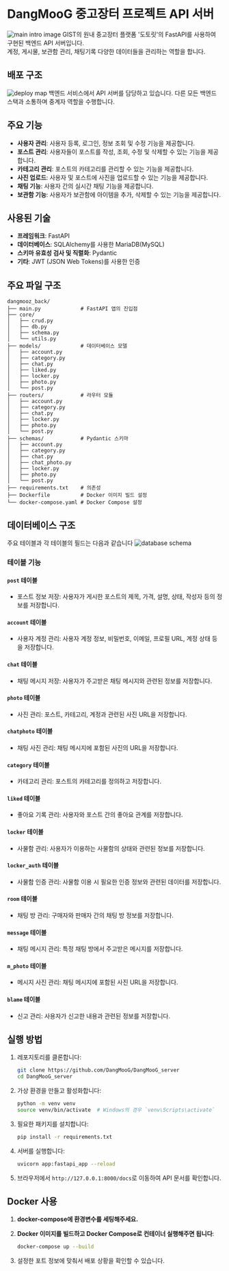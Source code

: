 # DangMooG 중고장터 프로젝트 API 서버
![main intro image](./readme_img/main.png)
GIST의 원내 중고장터 플랫폼 '도토릿'의 FastAPI를 사용하여 구현된 백엔드 API 서버입니다. 
<br> 계정, 게시물, 보관함 관리, 채팅기록 다양한 데이터들을 관리하는 역할을 합니다.

## 배포 구조
![deploy map](./readme_img/architecture.png)
백엔드 서비스에서 API 서버를 담당하고 있습니다. 다른 모든 백엔드 스택과 소통하며 중계자 역할을 수행합니다.

## 주요 기능
- **사용자 관리**: 사용자 등록, 로그인, 정보 조회 및 수정 기능을 제공합니다.
- **포스트 관리**: 사용자들이 포스트를 작성, 조회, 수정 및 삭제할 수 있는 기능을 제공합니다.
- **카테고리 관리**: 포스트의 카테고리를 관리할 수 있는 기능을 제공합니다.
- **사진 업로드**: 사용자 및 포스트에 사진을 업로드할 수 있는 기능을 제공합니다.
- **채팅 기능**: 사용자 간의 실시간 채팅 기능을 제공합니다.
- **보관함 기능**: 사용자가 보관함에 아이템을 추가, 삭제할 수 있는 기능을 제공합니다.

## 사용된 기술
- **프레임워크**: FastAPI
- **데이터베이스**: SQLAlchemy를 사용한 MariaDB(MySQL)
- **스키마 유효성 검사 및 직렬화**: Pydantic
- **기타**: JWT (JSON Web Tokens)를 사용한 인증

## 주요 파일 구조
```
dangmooz_back/
├── main.py             # FastAPI 앱의 진입점
├── core/
│   ├── crud.py
│   ├── db.py
│   ├── schema.py
│   └── utils.py
├── models/             # 데이터베이스 모델
│   ├── account.py
│   ├── category.py
│   ├── chat.py
│   ├── liked.py
│   ├── locker.py
│   ├── photo.py
│   └── post.py
├── routers/            # 라우터 모듈
│   ├── account.py
│   ├── category.py
│   ├── chat.py
│   ├── locker.py
│   ├── photo.py
│   └── post.py
├── schemas/            # Pydantic 스키마
│   ├── account.py
│   ├── category.py
│   ├── chat.py
│   ├── chat_photo.py
│   ├── locker.py
│   ├── photo.py
│   └── post.py
├── requirements.txt    # 의존성
├── Dockerfile          # Docker 이미지 빌드 설정
└── docker-compose.yaml # Docker Compose 설정
```

## 데이터베이스 구조
주요 테이블과 각 테이블의 필드는 다음과 같습니다
![database schema](./readme_img/db_schema.png)

### 테이블 기능

#### `post` 테이블
- 포스트 정보 저장: 사용자가 게시한 포스트의 제목, 가격, 설명, 상태, 작성자 등의 정보를 저장합니다.

#### `account` 테이블
- 사용자 계정 관리: 사용자 계정 정보, 비밀번호, 이메일, 프로필 URL, 계정 상태 등을 저장합니다.

#### `chat` 테이블
- 채팅 메시지 저장: 사용자가 주고받은 채팅 메시지와 관련된 정보를 저장합니다.

#### `photo` 테이블
- 사진 관리: 포스트, 카테고리, 계정과 관련된 사진 URL을 저장합니다.

#### `chatphoto` 테이블
- 채팅 사진 관리: 채팅 메시지에 포함된 사진의 URL을 저장합니다.

#### `category` 테이블
- 카테고리 관리: 포스트의 카테고리를 정의하고 저장합니다.

#### `liked` 테이블
- 좋아요 기록 관리: 사용자와 포스트 간의 좋아요 관계를 저장합니다.

#### `locker` 테이블
- 사물함 관리: 사용자가 이용하는 사물함의 상태와 관련된 정보를 저장합니다.

#### `locker_auth` 테이블
- 사물함 인증 관리: 사물함 이용 시 필요한 인증 정보와 관련된 데이터를 저장합니다.

#### `room` 테이블
- 채팅 방 관리: 구매자와 판매자 간의 채팅 방 정보를 저장합니다.

#### `message` 테이블
- 채팅 메시지 관리: 특정 채팅 방에서 주고받은 메시지를 저장합니다.

#### `m_photo` 테이블
- 메시지 사진 관리: 채팅 메시지에 포함된 사진 URL을 저장합니다.

#### `blame` 테이블
- 신고 관리: 사용자가 신고한 내용과 관련된 정보를 저장합니다.


## 실행 방법

1. 레포지토리를 클론합니다:
    ```bash
    git clone https://github.com/DangMooG/DangMooG_server
    cd DangMooG_server
    ```

2. 가상 환경을 만들고 활성화합니다:
    ```bash
    python -m venv venv
    source venv/bin/activate  # Windows의 경우 `venv\Scripts\activate`
    ```

3. 필요한 패키지를 설치합니다:
    ```bash
    pip install -r requirements.txt
    ```

4. 서버를 실행합니다:
    ```bash
    uvicorn app:fastapi_app --reload
    ```

5. 브라우저에서 `http://127.0.0.1:8000/docs`로 이동하여 API 문서를 확인합니다.

## Docker 사용

1. **docker-compose에 환경변수를 세팅해주세요.**


2. **Docker 이미지를 빌드하고 Docker Compose로 컨테이너 실행해주면 됩니다**:
   ```bash
   docker-compose up --build
   ```
3. 설정한 포트 정보에 맞춰서 배포 상황을 확인할 수 있습니다.
